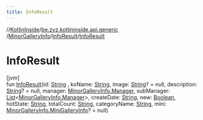 ```yaml
---
title: InfoResult
---
```

//[KotlinInside](../../../../index.html)/[be.zvz.kotlininside.api.generic](../../index.html)
/[MinorGalleryInfo](../index.html)/[InfoResult](index.html)/[InfoResult](-info-result.html)

# InfoResult

[jvm]\
fun [InfoResult](-info-result.html)(id: [String](https://kotlinlang.org/api/latest/jvm/stdlib/kotlin/-string/index.html)
, koName: [String](https://kotlinlang.org/api/latest/jvm/stdlib/kotlin/-string/index.html),
image: [String](https://kotlinlang.org/api/latest/jvm/stdlib/kotlin/-string/index.html)? = null,
description: [String](https://kotlinlang.org/api/latest/jvm/stdlib/kotlin/-string/index.html)? = null,
manager: [MinorGalleryInfo.Manager](../-manager/index.html),
subManager: [List](https://kotlinlang.org/api/latest/jvm/stdlib/kotlin.collections/-list/index.html)<[MinorGalleryInfo.Manager](
../-manager/index.html)>, createDate: [String](https://kotlinlang.org/api/latest/jvm/stdlib/kotlin/-string/index.html),
new: [Boolean](https://kotlinlang.org/api/latest/jvm/stdlib/kotlin/-boolean/index.html),
hotState: [String](https://kotlinlang.org/api/latest/jvm/stdlib/kotlin/-string/index.html),
totalCount: [String](https://kotlinlang.org/api/latest/jvm/stdlib/kotlin/-string/index.html),
categoryName: [String](https://kotlinlang.org/api/latest/jvm/stdlib/kotlin/-string/index.html),
mini: [MinorGalleryInfo.MiniGalleryInfo](../-mini-gallery-info/index.html)? = null)




